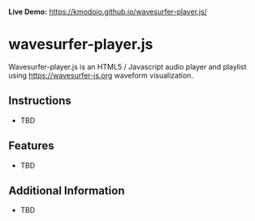 **Live Demo:** https://kmodoio.github.io/wavesurfer-player.js/ 

# wavesurfer-player.js
Wavesurfer-player.js is an HTML5 / Javascript audio player and playlist using https://wavesurfer-js.org waveform visualization.

## Instructions
- TBD

## Features
- TBD

## Additional Information
- TBD
